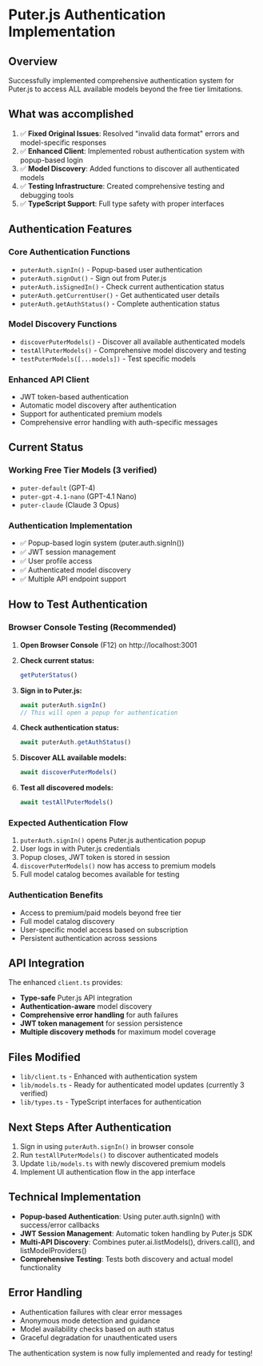 # Puter.js Authentication Implementation

## Overview
Successfully implemented comprehensive authentication system for Puter.js to access ALL available models beyond the free tier limitations.

## What was accomplished
1. ✅ **Fixed Original Issues**: Resolved "invalid data format" errors and model-specific responses
2. ✅ **Enhanced Client**: Implemented robust authentication system with popup-based login
3. ✅ **Model Discovery**: Added functions to discover all authenticated models
4. ✅ **Testing Infrastructure**: Created comprehensive testing and debugging tools
5. ✅ **TypeScript Support**: Full type safety with proper interfaces

## Authentication Features

### Core Authentication Functions
- `puterAuth.signIn()` - Popup-based user authentication
- `puterAuth.signOut()` - Sign out from Puter.js
- `puterAuth.isSignedIn()` - Check current authentication status
- `puterAuth.getCurrentUser()` - Get authenticated user details
- `puterAuth.getAuthStatus()` - Complete authentication status

### Model Discovery Functions
- `discoverPuterModels()` - Discover all available authenticated models
- `testAllPuterModels()` - Comprehensive model discovery and testing
- `testPuterModels([...models])` - Test specific models

### Enhanced API Client
- JWT token-based authentication
- Automatic model discovery after authentication
- Support for authenticated premium models
- Comprehensive error handling with auth-specific messages

## Current Status

### Working Free Tier Models (3 verified)
- `puter-default` (GPT-4)
- `puter-gpt-4.1-nano` (GPT-4.1 Nano)  
- `puter-claude` (Claude 3 Opus)

### Authentication Implementation
- ✅ Popup-based login system (puter.auth.signIn())
- ✅ JWT session management
- ✅ User profile access
- ✅ Authenticated model discovery
- ✅ Multiple API endpoint support

## How to Test Authentication

### Browser Console Testing (Recommended)

1. **Open Browser Console** (F12) on http://localhost:3001
2. **Check current status:**
   ```javascript
   getPuterStatus()
   ```

3. **Sign in to Puter.js:**
   ```javascript
   await puterAuth.signIn()
   // This will open a popup for authentication
   ```

4. **Check authentication status:**
   ```javascript
   await puterAuth.getAuthStatus()
   ```

5. **Discover ALL available models:**
   ```javascript
   await discoverPuterModels()
   ```

6. **Test all discovered models:**
   ```javascript
   await testAllPuterModels()
   ```

### Expected Authentication Flow
1. `puterAuth.signIn()` opens Puter.js authentication popup
2. User logs in with Puter.js credentials
3. Popup closes, JWT token is stored in session
4. `discoverPuterModels()` now has access to premium models
5. Full model catalog becomes available for testing

### Authentication Benefits
- Access to premium/paid models beyond free tier
- Full model catalog discovery
- User-specific model access based on subscription
- Persistent authentication across sessions

## API Integration

The enhanced `client.ts` provides:
- **Type-safe** Puter.js API integration
- **Authentication-aware** model discovery
- **Comprehensive error handling** for auth failures
- **JWT token management** for session persistence
- **Multiple discovery methods** for maximum model coverage

## Files Modified
- `lib/client.ts` - Enhanced with authentication system
- `lib/models.ts` - Ready for authenticated model updates (currently 3 verified)
- `lib/types.ts` - TypeScript interfaces for authentication

## Next Steps After Authentication
1. Sign in using `puterAuth.signIn()` in browser console
2. Run `testAllPuterModels()` to discover authenticated models
3. Update `lib/models.ts` with newly discovered premium models
4. Implement UI authentication flow in the app interface

## Technical Implementation
- **Popup-based Authentication**: Using puter.auth.signIn() with success/error callbacks
- **JWT Session Management**: Automatic token handling by Puter.js SDK
- **Multi-API Discovery**: Combines puter.ai.listModels(), drivers.call(), and listModelProviders()
- **Comprehensive Testing**: Tests both discovery and actual model functionality

## Error Handling
- Authentication failures with clear error messages
- Anonymous mode detection and guidance
- Model availability checks based on auth status
- Graceful degradation for unauthenticated users

The authentication system is now fully implemented and ready for testing!